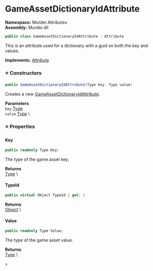 # GameAssetDictionaryIdAttribute

**Namespace:** Murder.Attributes \
**Assembly:** Murder.dll

```csharp
public class GameAssetDictionaryIdAttribute : Attribute
```

This is an attribute used for a dictionary with a guid on both the key and values.

**Implements:** _[Attribute](https://learn.microsoft.com/en-us/dotnet/api/System.Attribute?view=net-7.0)_

### ⭐ Constructors
```csharp
public GameAssetDictionaryIdAttribute(Type key, Type value)
```

Creates a new [GameAssetDictionaryIdAttribute](../../Murder/Attributes/GameAssetDictionaryIdAttribute.html).

**Parameters** \
`key` [Type](https://learn.microsoft.com/en-us/dotnet/api/System.Type?view=net-7.0) \
`value` [Type](https://learn.microsoft.com/en-us/dotnet/api/System.Type?view=net-7.0) \

### ⭐ Properties
#### Key
```csharp
public readonly Type Key;
```

The type of the game asset key.

**Returns** \
[Type](https://learn.microsoft.com/en-us/dotnet/api/System.Type?view=net-7.0) \
#### TypeId
```csharp
public virtual Object TypeId { get; }
```

**Returns** \
[Object](https://learn.microsoft.com/en-us/dotnet/api/System.Object?view=net-7.0) \
#### Value
```csharp
public readonly Type Value;
```

The type of the game asset value.

**Returns** \
[Type](https://learn.microsoft.com/en-us/dotnet/api/System.Type?view=net-7.0) \


⚡